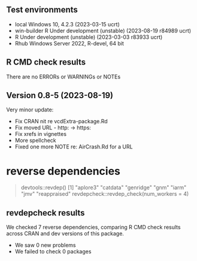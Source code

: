 ## Test environments
* local Windows 10, 4.2.3 (2023-03-15 ucrt)
* win-builder R Under development (unstable) (2023-08-19 r84989 ucrt)
* R Under development (unstable) (2023-03-03 r83933 ucrt)
* Rhub Windows Server 2022, R-devel, 64 bit

## R CMD check results
There are no ERRORs or WARNINGs or NOTEs 

## Version 0.8-5 (2023-08-19)

Very minor update:

- Fix CRAN nit re vcdExtra-package.Rd
- Fix moved URL - http: -> https:
- Fix xrefs in vignettes
- More spellcheck
- Fixed one more NOTE re: AirCrash.Rd for a URL

# reverse dependencies

> devtools::revdep()
[1] "aplore3"     "catdata"     "genridge"    "gnm"         "iarm"        "jmv"         "reappraised"
> revdepcheck::revdep_check(num_workers = 4)

## revdepcheck results

We checked 7 reverse dependencies, comparing R CMD check results across CRAN and dev versions of this package.

 * We saw 0 new problems
 * We failed to check 0 packages

